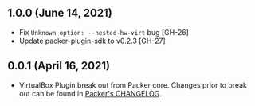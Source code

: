 ## 1.0.0 (June 14, 2021)

* Fix `Unknown option: --nested-hw-virt` bug [GH-26]
* Update packer-plugin-sdk to v0.2.3 [GH-27]

## 0.0.1 (April 16, 2021)

* VirtualBox Plugin break out from Packer core. Changes prior to break out can be found in [Packer's CHANGELOG](https://github.com/hashicorp/packer/blob/master/CHANGELOG.md).